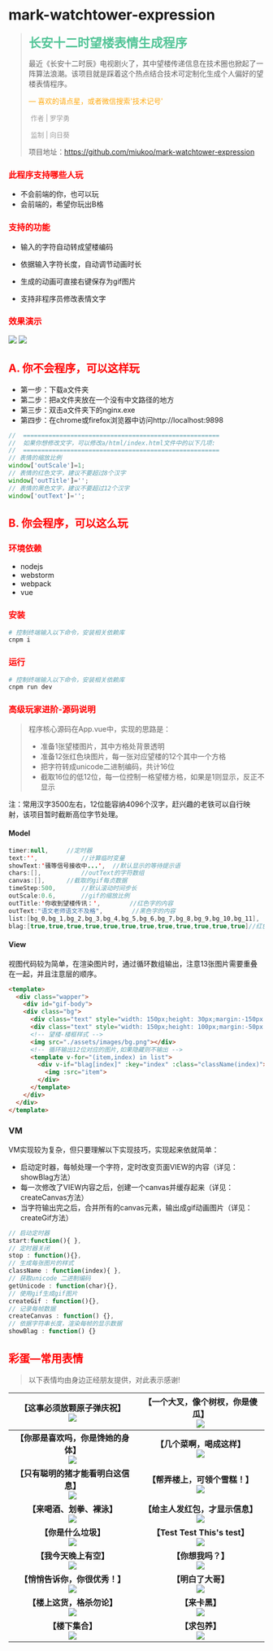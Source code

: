 # mark-watchtower-expression

> <b style='color:#0a6a;font-size:24px'>长安十二时望楼表情生成程序</b>
>
> 最近《长安十二时辰》电视剧火了，其中望楼传递信息在技术圈也掀起了一阵算法浪潮。该项目就是踩着这个热点结合技术可定制化生成个人偏好的望楼表情程序。
>
> <span style='color:#ffaa11'>— 喜欢的请点星，或者微信搜索'技术记号'</span>
>
> ​	<span style='color:#9b9b9b;font-size:13px'>作者 | 罗学勇</span>
>
> ​	<span style='color:#9b9b9b;font-size:13px'>监制 | 向日葵</span>
>
> 项目地址：<https://github.com/miukoo/mark-watchtower-expression>



### <b style='color:red'>此程序支持哪些人玩</b>

- 不会前端的你，也可以玩
- 会前端的，希望你玩出B格

### <b style='color:red'>支持的功能</b>

- 输入的字符自动转成望楼编码

- 依据输入字符长度，自动调节动画时长

- 生成的动画可直接右键保存为gif图片

- 支持非程序员修改表情文字

  

### <b style='color:red'>效果演示</b>

<img src="https://github.com/miukoo/mark-watchtower-expression/blob/master/md/2.gif"/>

<img src="https://github.com/miukoo/mark-watchtower-expression/blob/master/md/3.gif"/>

## <b style='color:red'>A. 你不会程序，可以这样玩</b>

- 第一步：下载a文件夹
- 第二步：把a文件夹放在一个没有中文路径的地方
- 第三步：双击a文件夹下的nginx.exe
- 第四步：在chrome或firefox浏览器中访问http://localhost:9898

```javascript
//  ======================================================
//  如果你想修改文字，可以修改a/html/index.html文件中的以下几项:
//  ======================================================
// 表情的缩放比例
window['outScale']=1;
// 表情的红色文字，建议不要超过8个汉字
window['outTitle']='';
// 表情的黑色文字，建议不要超过12个汉字
window['outText']='';
```

## <b style='color:red'>B. 你会程序，可以这么玩</b>

### <b style='color:red'>环境依赖</b>

- nodejs
- webstorm
- webpack
- vue

### <b style='color:red'>安装</b>

``` bash
# 控制终端输入以下命令，安装相关依赖库
cnpm i
```

### <b style='color:red'>运行</b>

```bash
# 控制终端输入以下命令，安装相关依赖库
cnpm run dev
```

### <b style='color:red'>高级玩家进阶-源码说明</b>

>程序核心源码在App.vue中，实现的思路是：
>
>- 准备1张望楼图片，其中方格处背景透明
>- 准备12张红色块图片，每一张对应望楼的12个其中一个方格
>- 把字符转成unicode二进制编码，共计16位
>- 截取16位的低12位，每一位控制一格望楼方格，如果是1则显示，反正不显示

注：常用汉字3500左右，12位能容纳4096个汉字，赶兴趣的老铁可以自行映射，该项目暂时截断高位字节处理。

#### Model

```java
timer:null,		//定时器
text:'',			//计算临时变量
showText:'骚等信号接收中...',	//默认显示的等待提示语
chars:[],			//outText的字符数组
canvas:[],		//截取的gif每贞数据
timeStep:500,		//默认滚动时间步长
outScale:0.6,		//gif的缩放比例
outTitle:'你收到望楼传讯：',		//红色字的内容
outText:"语文老师语文不及格",		//黑色字的内容
list:[bg_0,bg_1,bg_2,bg_3,bg_4,bg_5,bg_6,bg_7,bg_8,bg_9,bg_10,bg_11],	//红色块图片
blag:[true,true,true,true,true,true,true,true,true,true,true,true]//红色块显示控制
```

#### View

视图代码较为简单，在渲染图片时，通过循环数组输出，注意13张图片需要重叠在一起，并且注意层的顺序。

```html
<template>
  <div class="wapper">
    <div id="gif-body">
    <div class="bg">
      <div class="text" style="width: 150px;height: 30px;margin:-150px -80px;left: 100px;">{{outTitle}}</div>
      <div class="text" style="width: 150px;height: 100px;margin:-50px -20px;left: 50px;color:#000;">{{showText}}</div>
      <!-- 望楼-楼框样式 -->
      <img src="./assets/images/bg.png"></div>
      <!-- 循环输出12位对应的图片,如果隐藏则不输出 -->
      <template v-for="(item,index) in list">
        <div v-if="blag[index]" :key="index" :class="className(index)">
          <img :src="item">
        </div>
      </template>
    </div>
  </div>
</template>
```

### VM

VM实现较为复杂，但只要理解以下实现技巧，实现起来依就简单：

- 启动定时器，每帧处理一个字符，定时改变页面VIEW的内容（详见：showBlag方法）
- 每一次修改了VIEW内容之后，创建一个canvas并缓存起来（详见：createCanvas方法）
- 当字符输出完之后，合并所有的canvas元素，输出成gif动画图片（详见：createGif方法）

```javascript
// 启动定时器
start:function(){ },
// 定时器关闭
stop : function(){},
// 生成每张图片的样式
className : function(index){ },
// 获取unicode 二进制编码
getUnicode : function(char){},
// 使用gif生成gif图片
createGif : function(){},
// 记录每帧数据
createCanvas : function() {},
// 依据字符串长度，渲染每帧的显示数据
showBlag : function() {}
```

## <b style='color:red'>彩蛋—常用表情</b>

>以下表情均由身边正经朋友提供，对此表示感谢!

| 【这事必须放颗原子弹庆祝】<br /><img src='https://github.com/miukoo/mark-watchtower-expression/blob/master/%E7%83%AD%E7%82%B9%E8%A1%A8%E6%83%85%E5%8C%85/%E8%BF%99%E4%BA%8B%E5%BF%85%E9%A1%BB%E6%94%BE%E9%A2%97%E5%8E%9F%E5%AD%90%E5%BC%B9%E5%BA%86%E7%A5%9D.gif'/> | 【一个大叉，像个树杈，你是傻瓜】<br /><img src='https://github.com/miukoo/mark-watchtower-expression/blob/master/%E7%83%AD%E7%82%B9%E8%A1%A8%E6%83%85%E5%8C%85/%E5%A4%A7%E5%8F%89%E6%A0%91%E6%9D%88%E5%82%BB%E7%93%9C.gif'/> |
| :----------------------------------------------------------: | :----------------------------------------------------------: |
| <b>【你那是喜欢吗，你是馋她的身体】</b><br /><img src='https://github.com/miukoo/mark-watchtower-expression/blob/master/%E7%83%AD%E7%82%B9%E8%A1%A8%E6%83%85%E5%8C%85/%E4%BD%A0%E9%82%A3%E6%98%AF%E5%96%9C%E6%AC%A2%E5%90%97%EF%BC%8C%E4%BD%A0%E6%98%AF%E9%A6%8B%E5%A5%B9%E7%9A%84%E8%BA%AB%E4%BD%93.gif'/> | <b>【几个菜啊，喝成这样】</b><br /><img src='https://github.com/miukoo/mark-watchtower-expression/blob/master/%E7%83%AD%E7%82%B9%E8%A1%A8%E6%83%85%E5%8C%85/%E5%87%A0%E4%B8%AA%E8%8F%9C%E5%95%8A%EF%BC%8C%E5%96%9D%E6%88%90%E8%BF%99%E6%A0%B7.gif'/> |
| <b>【只有聪明的猪才能看明白这信息】</b><br /><img src='https://github.com/miukoo/mark-watchtower-expression/blob/master/%E7%83%AD%E7%82%B9%E8%A1%A8%E6%83%85%E5%8C%85/%E5%8F%AA%E6%9C%89%E8%81%AA%E6%98%8E%E7%9A%84%E7%8C%AA%E6%89%8D%E8%83%BD%E7%9C%8B%E6%98%8E%E7%99%BD%E8%BF%99%E4%BF%A1%E6%81%AF.gif'/> | <b>【帮弄楼上，可领个雪糕！】</b><br /><img src='https://github.com/miukoo/mark-watchtower-expression/blob/master/%E7%83%AD%E7%82%B9%E8%A1%A8%E6%83%85%E5%8C%85/%E5%B8%AE%E5%BC%84%E6%A5%BC%E4%B8%8A%EF%BC%8C%E5%8F%AF%E9%A2%86%E4%B8%AA%E9%9B%AA%E7%B3%95%EF%BC%81.gif'/> |
| <b>【来喝酒、划拳、裸泳】</b><br /><img src='https://github.com/miukoo/mark-watchtower-expression/blob/master/%E7%83%AD%E7%82%B9%E8%A1%A8%E6%83%85%E5%8C%85/%E6%9D%A5%E5%96%9D%E9%85%92%E3%80%81%E5%88%92%E6%8B%B3%E3%80%81%E8%A3%B8%E6%B3%B3.gif'/> | <b>【给主人发红包，才显示信息】</b><br /><img src='https://github.com/miukoo/mark-watchtower-expression/blob/master/%E7%83%AD%E7%82%B9%E8%A1%A8%E6%83%85%E5%8C%85/%E7%BB%99%E4%B8%BB%E4%BA%BA%E5%8F%91%E7%BA%A2%E5%8C%85%EF%BC%8C%E6%89%8D%E6%98%BE%E7%A4%BA%E4%BF%A1%E6%81%AF.gif'/> |
| <b>【你是什么垃圾】</b><br /><img src='https://github.com/miukoo/mark-watchtower-expression/blob/master/%E7%83%AD%E7%82%B9%E8%A1%A8%E6%83%85%E5%8C%85/%E4%BD%A0%E6%98%AF%E4%BB%80%E4%B9%88%E5%9E%83%E5%9C%BE.gif'/> | <b>【Test Test This's test】</b><br /><img src="https://github.com/miukoo/mark-watchtower-expression/blob/master/%E7%83%AD%E7%82%B9%E8%A1%A8%E6%83%85%E5%8C%85/Test%20Test%20This's%20test.gif"/> |
| <b>【我今天晚上有空】</b><br /><img src='https://github.com/miukoo/mark-watchtower-expression/blob/master/%E7%83%AD%E7%82%B9%E8%A1%A8%E6%83%85%E5%8C%85/%E6%88%91%E4%BB%8A%E5%A4%A9%E6%99%9A%E4%B8%8A%E6%9C%89%E7%A9%BA.gif'/> | <b>【你想我吗？】</b><br /><img src='https://github.com/miukoo/mark-watchtower-expression/blob/master/%E7%83%AD%E7%82%B9%E8%A1%A8%E6%83%85%E5%8C%85/%E4%BD%A0%E6%83%B3%E6%88%91%E5%90%97%EF%BC%9F.gif'/> |
| <b>【悄悄告诉你，你很优秀！】</b><br /><img src='https://github.com/miukoo/mark-watchtower-expression/blob/master/%E7%83%AD%E7%82%B9%E8%A1%A8%E6%83%85%E5%8C%85/%E6%82%84%E6%82%84%E5%91%8A%E8%AF%89%E4%BD%A0%EF%BC%8C%E4%BD%A0%E5%BE%88%E4%BC%98%E7%A7%80%EF%BC%81.gif'/> | <b>【明白了大哥】</b><br /><img src='https://github.com/miukoo/mark-watchtower-expression/blob/master/%E7%83%AD%E7%82%B9%E8%A1%A8%E6%83%85%E5%8C%85/%E6%98%8E%E7%99%BD%E4%BA%86%E5%A4%A7%E5%93%A5.gif'/> |
| <b>【楼上这货，格杀勿论】</b><br /><img src='https://github.com/miukoo/mark-watchtower-expression/blob/master/%E7%83%AD%E7%82%B9%E8%A1%A8%E6%83%85%E5%8C%85/%E6%98%8E%E7%99%BD%E4%BA%86%E5%A4%A7%E5%93%A5.gif'/> | <b>【来卡黑】</b><br /><img src='https://github.com/miukoo/mark-watchtower-expression/blob/master/%E7%83%AD%E7%82%B9%E8%A1%A8%E6%83%85%E5%8C%85/%E6%9D%A5%E5%BC%80%E9%BB%91.gif'/> |
| <b>【楼下集合】</b><br /><img src='https://github.com/miukoo/mark-watchtower-expression/blob/master/%E7%83%AD%E7%82%B9%E8%A1%A8%E6%83%85%E5%8C%85/%E6%A5%BC%E4%B8%8B%E9%9B%86%E5%90%88.gif'/> | <b>【求包养】</b><br /><img src='https://github.com/miukoo/mark-watchtower-expression/blob/master/%E7%83%AD%E7%82%B9%E8%A1%A8%E6%83%85%E5%8C%85/%E6%B1%82%E5%8C%85%E5%85%BB.gif'/> |


